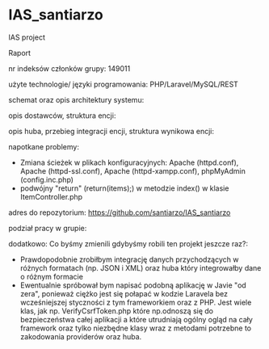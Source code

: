 # IAS_santiarzo
IAS project


Raport

nr indeksów członków grupy: 149011

użyte technologie/ języki programowania: PHP/Laravel/MySQL/REST

schemat oraz opis architektury systemu:

opis dostawców, struktura encji: 

opis huba, przebieg integracji encji, struktura wynikowa encji:

napotkane problemy: 
- Zmiana ścieżek w plikach konfiguracyjnych: Apache (httpd.conf), Apache (httpd-ssl.conf), Apache (httpd-xampp.conf), phpMyAdmin (config.inc.php)
- podwójny "return" (return(items);) w metodzie index() w klasie ItemController.php

adres do repozytorium: https://github.com/santiarzo/IAS_santiarzo

podział pracy w grupie:

dodatkowo: Co byśmy zmienili gdybyśmy robili ten projekt jeszcze raz?:
- Prawdopodobnie zrobiłbym integrację danych przychodzących w różnych formatach (np. JSON i XML) oraz huba który integrowałby dane o różnym formacie
- Ewentualnie spróbował bym napisać podobną aplikację w Javie "od zera", ponieważ ciężko jest się połapać w kodzie Laravela bez wcześniejszej styczności z tym frameworkiem oraz z PHP. Jest wiele klas, jak np. VerifyCsrfToken.php które np.odnoszą się do bezpieczeństwa całej aplikacji a które utrudniają ogólny ogląd na cały framework oraz tylko niezbędne klasy wraz z metodami potrzebne to zakodowania providerów oraz huba.
